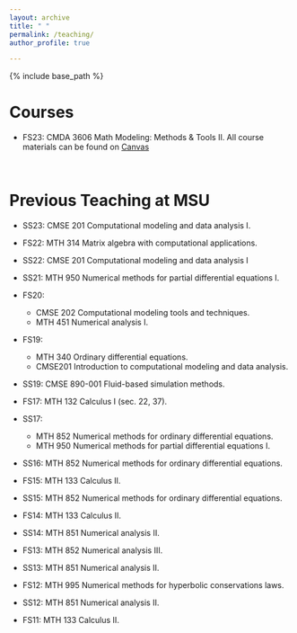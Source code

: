 ```yaml
---
layout: archive
title: " "
permalink: /teaching/
author_profile: true

---
```


{% include base_path %}

Courses
======
* FS23: CMDA 3606 Math Modeling: Methods & Tools II.
        All course materials can be found on [Canvas](https://canvas.vt.edu/)


<p>&nbsp;</p>

Previous Teaching at MSU
======
* SS23: CMSE 201 Computational modeling and data analysis I.
 
* FS22: MTH 314 Matrix algebra with computational applications.

* SS22: CMSE 201  Computational modeling and data analysis I   

* SS21: MTH 950 Numerical methods for partial differential equations I.    

* FS20: 
    - CMSE 202 Computational modeling tools and techniques.
    - MTH 451 Numerical analysis I.

* FS19: 
    - MTH 340 Ordinary differential equations. 
    - CMSE201 Introduction to computational modeling and data analysis.

* SS19: CMSE 890-001 Fluid-based simulation methods.

* FS17: MTH 132 Calculus I (sec. 22, 37).

* SS17:
    - MTH 852 Numerical methods for ordinary differential equations. 
    - MTH 950 Numerical methods for partial differential equations I.

* SS16: MTH 852 Numerical methods for ordinary differential equations.

* FS15: MTH 133 Calculus II.

* SS15: MTH 852 Numerical methods for ordinary differential equations.

* FS14: MTH 133 Calculus II.

* SS14: MTH 851 Numerical analysis II.

* FS13: MTH 852 Numerical analysis III.

* SS13: MTH 851 Numerical analysis II.

* FS12: MTH 995 Numerical methods for hyperbolic conservations laws.

* SS12: MTH 851 Numerical analysis II.

* FS11: MTH 133 Calculus II.
